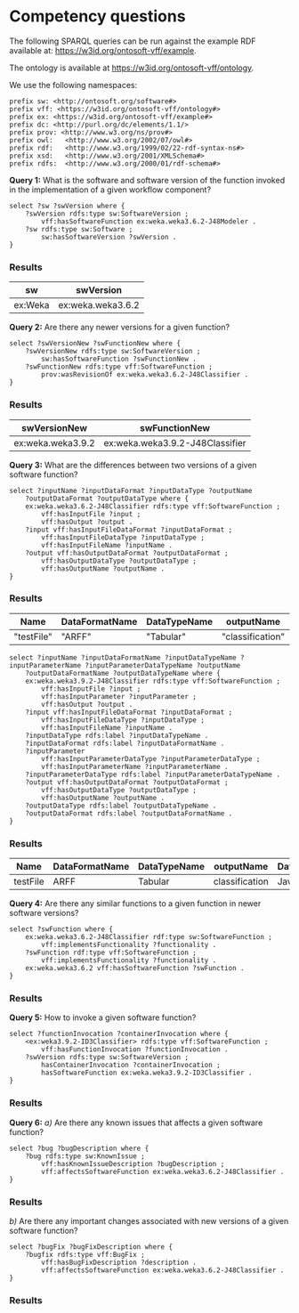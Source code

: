 # Competency questions

The following SPARQL queries can be run against the example RDF available at: <https://w3id.org/ontosoft-vff/example>. 

The ontology is available at <https://w3id.org/ontosoft-vff/ontology>.

We use the following namespaces:
```sparql
prefix sw: <http://ontosoft.org/software#>
prefix vff: <https://w3id.org/ontosoft-vff/ontology#>
prefix ex: <https://w3id.org/ontosoft-vff/example#>
prefix dc: <http://purl.org/dc/elements/1.1/> 
prefix prov: <http://www.w3.org/ns/prov#> 
prefix owl:   <http://www.w3.org/2002/07/owl#> 
prefix rdf:   <http://www.w3.org/1999/02/22-rdf-syntax-ns#> 
prefix xsd:   <http://www.w3.org/2001/XMLSchema#> 
prefix rdfs:  <http://www.w3.org/2000/01/rdf-schema#> 
```

**Query 1:** What is the software and software version of the function invoked in the implementation of a given workflow component?

```sparql
select ?sw ?swVersion where {
	?swVersion rdfs:type sw:SoftwareVersion ;
		vff:hasSoftwareFunction ex:weka.weka3.6.2-J48Modeler .
	?sw rdfs:type sw:Software ;
		sw:hasSoftwareVersion ?swVersion .
}
```

### Results
| sw | swVersion |
|----|-----------|
| ex:Weka | ex:weka.weka3.6.2 |

**Query 2:** Are there any newer versions for a given function?

```sparql
select ?swVersionNew ?swFunctionNew where {
	?swVersionNew rdfs:type sw:SoftwareVersion ;
		sw:hasSoftwareFunction ?swFunctionNew .
	?swFunctionNew rdfs:type vff:SoftwareFunction ;
		prov:wasRevisionOf ex:weka.weka3.6.2-J48Classifier .
}
```

### Results
| swVersionNew | swFunctionNew |
|--------------|---------------|
|ex:weka.weka3.9.2|ex:weka.weka3.9.2-J48Classifier|

**Query 3:** What are the differences between two versions of
a given software function?

```sparql
select ?inputName ?inputDataFormat ?inputDataType ?outputName
	?outputDataFormat ?outputDataType where {
	ex:weka.weka3.6.2-J48Classifier rdfs:type vff:SoftwareFunction ;
		vff:hasInputFile ?input ;
		vff:hasOutput ?output .
	?input vff:hasInputFileDataFormat ?inputDataFormat ;
		vff:hasInputFileDataType ?inputDataType ;
		vff:hasInputFileName ?inputName .
	?output vff:hasOutputDataFormat ?outputDataFormat ;
		vff:hasOutputDataType ?outputDataType ;
		vff:hasOutputName ?outputName .
}
```

### Results
| Name | DataFormatName | DataTypeName | outputName | DataFormatName | DataTypeName |
|-----------|-----------------|---------------|------------|------------------|----------------|
| "testFile" | "ARFF"  | "Tabular" | "classification" | "Java Object" | "Text" |

```sparql
select ?inputName ?inputDataFormatName ?inputDataTypeName ?inputParameterName ?inputParameterDataTypeName ?outputName
	?outputDataFormatName ?outputDataTypeName where {
	ex:weka.weka3.9.2-J48Classifier rdfs:type vff:SoftwareFunction ;
		vff:hasInputFile ?input ;
        vff:hasInputParameter ?inputParameter ;
		vff:hasOutput ?output .
	?input vff:hasInputFileDataFormat ?inputDataFormat ;
		vff:hasInputFileDataType ?inputDataType ;
		vff:hasInputFileName ?inputName .
    ?inputDataType rdfs:label ?inputDataTypeName .
    ?inputDataFormat rdfs:label ?inputDataFormatName .
    ?inputParameter 
        vff:hasInputParameterDataType ?inputParameterDataType ;
		vff:hasInputParameterName ?inputParameterName .
    ?inputParameterDataType rdfs:label ?inputParameterDataTypeName .
	?output vff:hasOutputDataFormat ?outputDataFormat ;
		vff:hasOutputDataType ?outputDataType ;
		vff:hasOutputName ?outputName .
    ?outputDataType rdfs:label ?outputDataTypeName .
    ?outputDataFormat rdfs:label ?outputDataFormatName .
}
```

### Results
<table>
<thead>
<tr>
<th>Name</th>
<th>DataFormatName</th>
<th>DataTypeName</th>
<th>outputName</th>
<th>DataFormatName</th>
<th>DataTypeName</th>
</tr>
</thead>
<tbody>
<tr>
<td>testFile</td>
<td>ARFF</td>
<td>Tabular</td>
<td>classification</td>
<td>Java Object</td>
<td>Text</td>
</tr></tbody></table>


**Query 4:** Are there any similar functions to a given function in newer software versions?

```sparql
select ?swFunction where {
	ex:weka.weka3.6.2-J48Classifier rdf:type sw:SoftwareFunction ;
		vff:implementsFunctionality ?functionality .
	?swFunction rdf:type vff:SoftwareFunction ;
		vff:implementsFunctionality ?functionality .
	ex:weka.weka3.6.2 vff:hasSoftwareFunction ?swFunction .
}
```

### Results


**Query 5:** How to invoke a given software function?

```sparql
select ?functionInvocation ?containerInvocation where {
	<ex:weka3.9.2-ID3Classifier> rdfs:type vff:SoftwareFunction ;
		vff:hasFunctionInvocation ?functionInvocation .
	?swVersion rdfs:type sw:SoftwareVersion ;
		hasContainerInvocation ?containerInvocation ;
		hasSoftwareFunction ex:weka.weka3.9.2-ID3Classifier .
}
```

### Results



**Query 6:** 
*a)* Are there any known issues that affects a given
software function?

```sparql
select ?bug ?bugDescription where {
	?bug rdfs:type sw:KnownIssue ;
		vff:hasKnownIssueDescription ?bugDescription ;
		vff:affectsSoftwareFunction ex:weka.weka3.6.2-J48Classifier .
}
```

### Results


*b)* Are there any important changes associated with new
versions of a given software function?

```sparql
select ?bugFix ?bugFixDescription where {
	?bugfix rdfs:type vff:BugFix ;
		vff:hasBugFixDescription ?description .
		vff:affectsSoftwareFunction ex:weka.weka3.6.2-J48Classifier .
}
```

### Results
